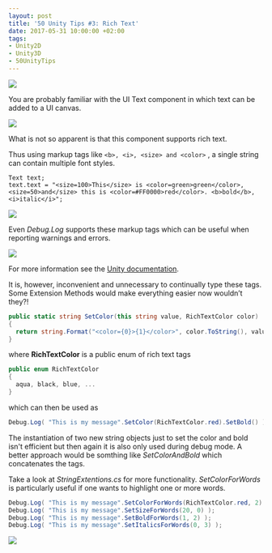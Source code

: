 ```yaml
---
layout: post
title: '50 Unity Tips #3: Rich Text'
date: 2017-05-31 10:00:00 +02:00
tags:
- Unity2D
- Unity3D
- 50UnityTips
---
```


[github_link]: https://github.com/defuncart/50-unity-tips/tree/master/%2303-RichText
[image1]: https://raw.githubusercontent.com/defuncart/50-unity-tips/master/%2303-RichText/images/richText1.png
[image2]: https://raw.githubusercontent.com/defuncart/50-unity-tips/master/%2303-RichText/images/richText2.png
[image3]: https://raw.githubusercontent.com/defuncart/50-unity-tips/master/%2303-RichText/images/richText3.png
[image4]: https://raw.githubusercontent.com/defuncart/50-unity-tips/master/%2303-RichText/images/richText4.png
[![]({{site.url}}/assets/images/viewOnGitHub.png)][github_link]

You are probably familiar with the UI Text component in which text can be added to a UI canvas.

![][image1]

What is not so apparent is that this component supports rich text.

Thus using markup tags like  ``` <b>, <i>, <size> and <color> ``` , a single string can contain multiple font styles.

```
Text text;
text.text = "<size=100>This</size> is <color=green>green</color>,
<size=50>and</size> this is <color=#FF0000>red</color>. <b>bold</b>, <i>italic</i>";
```

![][image2]

Even *Debug.Log* supports these markup tags which can be useful when reporting warnings and errors.

![][image3]

For more information see the [Unity documentation](https://docs.unity3d.com/Manual/StyledText.html).

It is, however, inconvenient and unnecessary to continually type these tags. Some Extension Methods would make everything easier now wouldn’t they?!

```csharp
public static string SetColor(this string value, RichTextColor color)
{
  return string.Format("<color={0}>{1}</color>", color.ToString(), value);
}
```

where **RichTextColor** is a public enum of rich text tags

```csharp
public enum RichTextColor
{
  aqua, black, blue, ...
}
```

which can then be used as

```csharp
Debug.Log( "This is my message".SetColor(RichTextColor.red).SetBold() );
```

The instantiation of two new string objects just to set the color and bold isn't efficient but then again it is also only used during debug mode. A better approach would be somthing like *SetColorAndBold* which concatenates the tags.

Take a look at *StringExtentions.cs* for more functionality. *SetColorForWords* is particularly useful if one wants to highlight one or more words.

```csharp
Debug.Log( "This is my message".SetColorForWords(RichTextColor.red, 2) );
Debug.Log( "This is my message".SetSizeForWords(20, 0) );
Debug.Log( "This is my message".SetBoldForWords(1, 2) );
Debug.Log( "This is my message".SetItalicsForWords(0, 3) );
```

![][image4]
